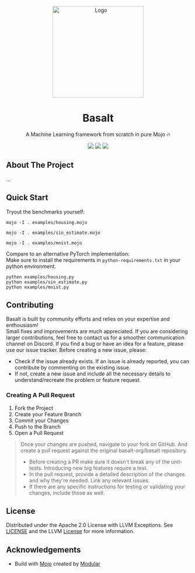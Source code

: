 <br/>
<p align="center">
  <a href="https://github.com/Basalt-Org/Basalt">
    <img src="https://github.com/basalt-org/basalt/assets/112336374/594a078b-1ec1-4cba-91ec-c7c7f3e4fe47" alt="Logo" width="250" height="250">
  </a>

  <h1 align="center">Basalt</h1>

  <p align="center">
    A Machine Learning framework from scratch in pure Mojo 🔥
  </p>
</p>

<div align="center">
  <img src="https://img.shields.io/github/contributors/Basalt-Org/Basalt?color=dark-green" />
  <img src="https://img.shields.io/github/issues/Basalt-Org/Basalt?color=dark-green" />
  <img src="https://img.shields.io/github/license/Basalt-Org/Basalt?color=dark-green" />
</div>

## About The Project

...

## Quick Start

Tryout the benchmarks yourself:

```
mojo -I . examples/housing.mojo
```
```
mojo -I . examples/sin_estimate.mojo
```
```
mojo -I . examples/mnist.mojo
```

Compare to an alternative PyTorch implementation:  
Make sure to install the requirements in `python-requirements.txt` in your python environment.

```
python examples/housing.py
python examples/sin_estimate.py
python examples/mnist.py
```

## Contributing

Basalt is built by community efforts and relies on your expertise and enthousiasm!  
Small fixes and improvements are much appreciated. If you are considering larger contributions, feel free to contact us for a smoother communication channel on Discord. If you find a bug or have an idea for a feature, please use our issue tracker. Before creating a new issue, please:
* Check if the issue already exists. If an issue is already reported, you can contribute by commenting on the existing issue.
* If not, create a new issue and include all the necessary details to understand/recreate the problem or feature request.

### Creating A Pull Request

1. Fork the Project
2. Create your Feature Branch
3. Commit your Changes
4. Push to the Branch
5. Open a Pull Request
> Once your changes are pushed, navigate to your fork on GitHub. And create a pull request against the original basalt-org/basalt repository.
> - Before creating a PR make sure it doesn't break any of the unit-tests. Introducing new big features require a test.
> - In the pull request, provide a detailed description of the changes and why they're needed. Link any relevant issues.
> - If there are any specific instructions for testing or validating your changes, include those as well.

## License

Distributed under the Apache 2.0 License with LLVM Exceptions. See [LICENSE](https://github.com/Basalt-Org/Basalt/blob/main/LICENSE) and the LLVM [License](https://llvm.org/LICENSE.txt) for more information.

## Acknowledgements

* Build with [Mojo](https://github.com/modularml/mojo) created by [Modular](https://github.com/modularml)
